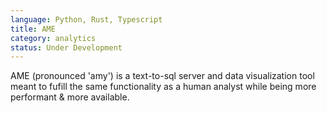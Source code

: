 ```yaml
---
language: Python, Rust, Typescript
title: AME
category: analytics
status: Under Development
---
```


AME (pronounced 'amy') is a text-to-sql server and data visualization tool meant to fufill the same functionality as a human analyst while being more performant & more available. 